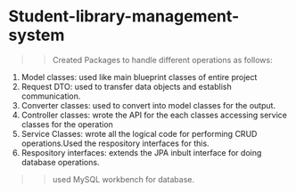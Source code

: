 # Student-library-management-system

>> Created Packages to handle different operations as follows:
1. Model classes: used like main blueprint classes of entire project
2. Request DTO: used to transfer data objects and establish communication.
3. Converter classes: used to convert into model classes for the output.
4. Controller classes: wrote the API for the each classes accessing service classes for the operation
5. Service Classes: wrote all the logical code for performing CRUD operations.Used the respository interfaces for this.
6. Respository interfaces: extends the JPA inbult interface for doing database operations.

>> used MySQL workbench for database.
